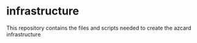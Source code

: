 # infrastructure
This repository contains the files and scripts needed to create the azcard infrastructure
